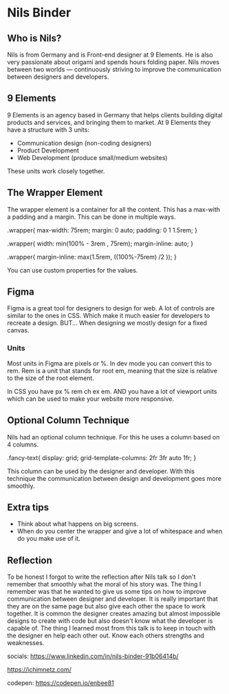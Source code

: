 # Nils Binder

## Who is Nils?

Nils is from Germany and is Front-end designer at 9 Elements. He is also very passionate about origami and spends hours folding paper. Nils moves between two worlds — continuously striving to improve the communication between designers and developers.

## 9 Elements

9 Elements is an agency based in Germany that helps clients building digital products and services, and bringing them to market. At 9 Elements they have a structure with 3 units:

- Communication design (non-coding designers)
- Product Development
- Web Development (produce small/medium websites)

These units work closely together.

## The Wrapper Element

The wrapper element is a container for all the content.
This has a max-with a padding and a margin. This can be done in multiple ways.

<!-- before -->
.wrapper{
    max-width: 75rem;
    margin: 0 auto;
    padding: 0 1 1.5rem;
}

<!-- shorter -->
.wrapper{
    width: min(100% - 3rem , 75rem);
    margin-inline: auto;
}

<!-- even shorter ?????-->
.wrapper{
    margin-inline: max(1.5rem, ((100%-75rem) /2 ));
}

You can use custom properties for the values.

## Figma

Figma is a great tool for designers to design for web. A lot of controls are similar to the ones in CSS. Which make it much easier for developers to recreate a design. BUT... When designing we mostly design for a fixed canvas.

### Units

Most units in Figma are pixels or %. In dev mode you can convert this to rem. Rem is a unit that stands for root em, meaning that the size is relative to the size of the root element.

In CSS you have px % rem ch ex em. AND you have a lot of viewport units which can be used to make your website more responsive.

## Optional Column Technique

Nils had an optional column technique. For this he uses a column based on 4 columns.

.fancy-text{
    display: grid;
    grid-template-columns: 2fr 3fr auto 1fr;
}

This column can be used by the designer and developer. With this technique the communication between design and development goes more smoothly.

## Extra tips

- Think about what happens on big screens.
- When do you center the wrapper and give a lot of whitespace and when do you make use of it.

## Reflection

To be honest I forgot to write the reflection after Nils talk so I don't remember that smoothly what the moral of his story was. The thing I remember was that he wanted to give us some tips on how to improve communication between designer and developer. It is really important that they are on the same page but also give each other the space to work together. It is common the designer creates amazing but almost impossible designs to create with code but also doesn't know what the developer is capable of. The thing I learned most from this talk is to keep in touch with the designer en help each other out. Know each others strengths and weaknesses.

socials:
https://www.linkedin.com/in/nils-binder-91b06414b/

https://ichimnetz.com/

codepen: https://codepen.io/enbee81
